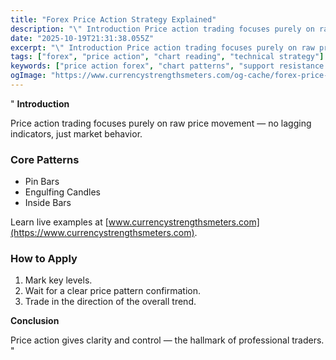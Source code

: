```yaml
---
title: "Forex Price Action Strategy Explained"
description: "\" Introduction Price action trading focuses purely on raw price movement — no lagging indicators, just market behavior..."
date: "2025-10-19T21:31:38.055Z"
excerpt: "\" Introduction Price action trading focuses purely on raw price movement — no lagging indicators, just market behavior. Core Patterns - Pin Bars - Engulfing Candles - Inside Bars Learn live examples at [www.currencystrengthsmeters.com](https://www.currencystrengthsmeters.com). How to Apply 1. Mark key levels. 2. Wait for a clear price pattern confirmation. 3...."
tags: ["forex", "price action", "chart reading", "technical strategy"]
keywords: ["price action forex", "chart patterns", "support resistance trading", "price behavior", "naked charts"]
ogImage: "https://www.currencystrengthsmeters.com/og-cache/forex-price-action-strategy-explained.jpg"
---
```

"
**Introduction**

Price action trading focuses purely on raw price movement — no lagging indicators, just market behavior.

### Core Patterns

- Pin Bars  
- Engulfing Candles  
- Inside Bars  

Learn live examples at [www.currencystrengthsmeters.com](https://www.currencystrengthsmeters.com).

### How to Apply

1. Mark key levels.  
2. Wait for a clear price pattern confirmation.  
3. Trade in the direction of the overall trend.

**Conclusion**

Price action gives clarity and control — the hallmark of professional traders.
"

